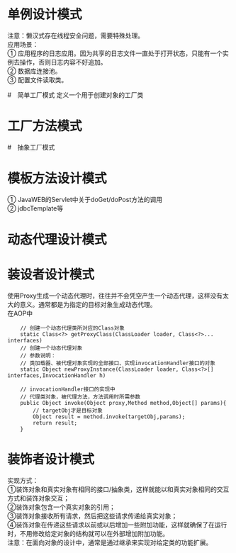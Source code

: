 # 单例设计模式
注意：懒汉式存在线程安全问题，需要特殊处理。  
应用场景：  
① 应用程序的日志应用。因为共享的日志文件一直处于打开状态，只能有一个实例去操作，否则日志内容不好追加。  
② 数据库连接池。  
③ 配置文件读取类。

#　简单工厂模式
定义一个用于创建对象的工厂类

# 工厂方法模式

#　抽象工厂模式

# 模板方法设计模式
① JavaWEB的Servlet中关于doGet/doPost方法的调用  
② jdbcTemplate等

# 动态代理设计模式

# 装设者设计模式
使用Proxy生成一个动态代理时，往往并不会凭空产生一个动态代理，这样没有太大的意义。通常都是为指定的目标对象生成动态代理。  
在AOP中

```
    // 创建一个动态代理类所对应的Class对象
    static Class<?> getProxyClass(ClassLoader loader, Class<?>... interfaces)
    // 创建一个动态代理对象
    // 参数说明：
    // 类加载器、被代理对象实现的全部接口、实现invocationHandler接口的对象
    static Object newProxyInstance(ClassLoader loader, Class<?>[] interfaces,InvocationHandler h)
    
    // invocationHandler接口的实现中
    // 代理类对象，被代理方法，方法调用时所需参数
    public Object invoke(Object proxy,Method method,Object[] params){
        // targetObj才是目标对象
        Object result = method.invoke(targetObj,params);
        return result;
    }
```

# 装饰者设计模式
实现方式：  
①装饰对象和真实对象有相同的接口/抽象类，这样就能以和真实对象相同的交互方式和装饰对象交互；  
②装饰对象包含一个真实对象的引用；  
③装饰对象接收所有请求，然后把这些请求传递给真实对象；  
④装饰对象在传递这些请求以前或以后增加一些附加功能，这样就确保了在运行时，不用修改给定对象的结构就可以在外部增加附加功能。  
注意：在面向对象的设计中，通常是通过继承来实现对给定类的功能扩展。  



